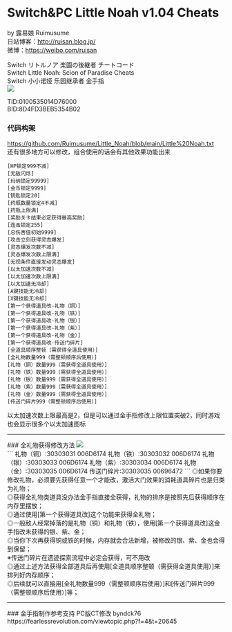 # Switch&PC Little Noah v1.04 Cheats
by 露易娘 Ruimusume</br>
日站博客：http://ruisan.blog.jp/</br>
微博：https://weibo.com/ruisan</br>

Switch リトルノア 楽園の後継者 チートコード</br>
Switch Little Noah: Scion of Paradise Cheats</br>
Switch 小小诺娅 乐园继承者 金手指</br>
<img src="https://store-jp.nintendo.com/dw/image/v2/BFGJ_PRD/on/demandware.static/-/Sites-all-master-catalog/ja_JP/dw80ea403f/products/D70010000049101/heroBanner/f3c4703b6b8a32a70dd2b7c26b957dd73dec74b7f3e24bdb736dcdd69fe80290.jpg"/>

TID:0100535014D76000</br>
BID:8D4FD3BEB5354B02

### 代码构架
https://github.com/Ruimusume/Little_Noah/blob/main/Little%20Noah.txt</br>
还有很多地方可以修改，组合使用的话会有其他效果功能出来


```
[HP锁定999不减]
[无敌闪烁]
[玛纳锁定99999]
[金币锁定9999]
[钥匙锁定20]
[药瓶数量锁定4不减]
[药瓶上限满]
[奖励关卡结束必定获得最高奖励]
[连击锁定255]
[总伤害值初始9999]
[攻击立刻获得灵态爆发]
[灵态爆发次数不减]
[灵态爆发次数上限满]
[无视条件直接发动灵态爆发]
[以太加速次数不减]
[以太加速次数上限满]
[以太加速无冷却]
[A键技能无冷却]
[X键技能无冷却]
[第一个获得道具改-礼物（铜）]
[第一个获得道具改-礼物（铁）]
[第一个获得道具改-礼物（银）]
[第一个获得道具改-礼物（紫）]
[第一个获得道具改-礼物（金）]
[第一个获得道具改-传送门碎片]
[全道具顺序整顿（需获得全道具使用）]
[全礼物数量999（需整顿顺序后使用）]
[礼物（铜）数量999（需获得全道具使用）]
[礼物（铁）数量999（需获得全道具使用）]
[礼物（银）数量999（需获得全道具使用）]
[礼物（紫）数量999（需获得全道具使用）]
[礼物（金）数量999（需获得全道具使用）]
[传送门碎片999（需整顿顺序后使用）]
```

以太加速次数上限最高是2，但是可以通过金手指修改上限位置突破2，同时游戏也会显示很多个以太加速图标

<hr>
### 全礼物获得修改方法
<img src="https://i.imgur.com/hM8gQlk.png"/></br>
```
礼物（铜）:30303031 006D6174
礼物（铁）:30303032 006D6174
礼物（银）:30303033 006D6174
礼物（紫）:30303034 006D6174
礼物（金）:30303035 006D6174
传送门碎片:30303035 00696472
```
◎如果你要修改礼物，必须要先获得任意一个才能改，激活大门效果的消耗道具碎片也是归类为礼物；</br>
◎获得全礼物类道具没办法金手指直接全获得，礼物的排序是按照先后获得顺序在内存里摆放；</br>
◎通过使用[第一个获得道具改]这个功能来获得全礼物；</br>
◎一般敌人经常掉落的是礼物（铜）和礼物（铁），使用[第一个获得道具改]这金手指改未获得的银、紫、金；</br>
◎当你下次再获得铜或铁的时候，内存就会合法新增，被修改的银、紫、金也会得到保留；</br>
※传送门碎片在遗迹探索流程中必定会获得，可不用改</br>
◎通过上述方法获得全部道具后再使用[全道具顺序整顿（需获得全道具使用）]来排列好内存顺序；</br>
◎后续就可以直接用[全礼物数量999（需整顿顺序后使用）]和[传送门碎片999（需整顿顺序后使用）]等；</br>
<hr>
### 金手指制作参考支持 PC版CT修改 byndck76
https://fearlessrevolution.com/viewtopic.php?f=4&t=20645

